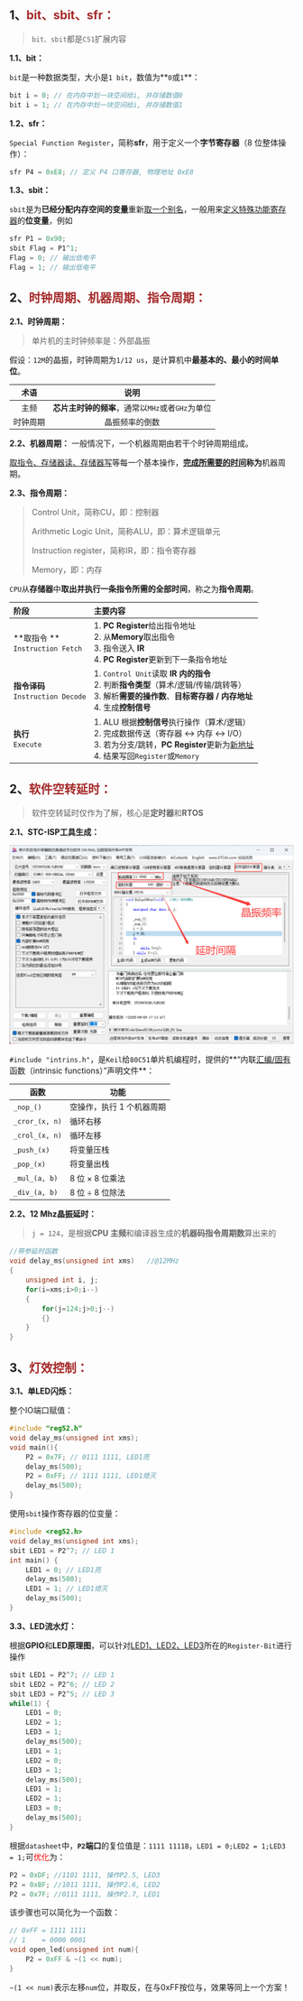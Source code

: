 ## 1、<span style="color:brown">bit、sbit、sfr：</span>

> `bit、sbit`都是`C51`扩展内容

**1.1、bit：**

`bit`是一种数据类型，大小是`1 bit`，数值为**`0`或`1`**：

```c
bit i = 0; // 在内存中划一块空间给i, 并存储数值0
bit i = 1; // 在内存中划一块空间给i, 并存储数值1
```

**1.2、sfr：**

`Special Function Register`，简称**sfr**，用于定义一个**字节寄存器**（8 位整体操作）：

```c
sfr P4 = 0xE8; // 定义 P4 口寄存器, 物理地址 0xE8
```

**1.3、sbit：**

`sbit`是为**已经分配内存空间的变量**重新<u>取一个别名</u>，一般用来<u>定义特殊功能寄存器</u>的**位变量**，例如

```Java
sfr P1 = 0x90;
sbit Flag = P1^1;
Flag = 0; // 输出低电平
Flag = 1; // 输出低电平
```



## 2、<span style="color:brown">时钟周期、机器周期、指令周期：</span>

**2.1、时钟周期：**

> 单片机的主时钟频率是：外部晶振

假设：`12M`的晶振，时钟周期为`1/12 us`，是计算机中**最基本的、最小的时间单位**。

|   术语   |                       说明                       |
| :------: | :----------------------------------------------: |
|   主频   | **芯片主时钟的频率**，通常以`MHz`或者`GHz`为单位 |
| 时钟周期 |                  晶振频率的倒数                  |

**2.2、机器周期：**
一般情况下，一个机器周期由若干个时钟周期组成。

<u>取指令、存储器读、存储器写</u>等每一个基本操作，**<u>完成所需要的时间</u>称为**机器周期。

**2.3、指令周期：**

> Control Unit，简称CU，即：控制器
>
> Arithmetic Logic Unit，简称ALU，即：算术逻辑单元
>
> Instruction register，简称IR，即：指令寄存器
>
> Memory，即：内存

`CPU`从**存储器**中**取出并执行一条指令所需的全部时间**，称之为**指令周期**。

| 阶段                                   | 主要内容                                                     |
| :------------------------------------- | :----------------------------------------------------------- |
| **取指令 **<br/>`Instruction Fetch`    | 1. **PC Register**给出指令地址<br>2. 从**Memory**取出指令<br>3. 指令送入 **IR**<br>4. **PC Register**更新到下一条指令地址 |
| **指令译码**<br/> `Instruction Decode` | 1. `Control Unit`读取 **IR 内的指令**<br/>2. 判断**指令类型**（算术/逻辑/传输/跳转等）<br/>3. 解析**需要的操作数**、**目标寄存器 / 内存地址**<br/>4. 生成**控制信号** |
| **执行**<br/>`Execute`                 | 1. ALU 根据**控制信号**执行操作（算术/逻辑）<br/>2. 完成数据传送（寄存器 ↔ 内存 ↔ I/O）<br/>3. 若为分支/跳转，**PC Register**更新为<u>新地址</u><br/>4. 结果写回`Register`或`Memory` |



## 2、<span style="color:brown">软件空转延时：</span>

> 软件空转延时仅作为了解，核心是**定时器**和**RTOS** 

**2.1、STC-ISP工具生成：**

<img src="https://raw.githubusercontent.com/root-bine/image/main/Typora-image/LED08.png" alt="image-20250909182104404" style="zoom: 50%;" />

`#include "intrins.h"`，是`Keil`给`80C51`单片机编程时，提供的**“内联<u>汇编/固有</u>函数（intrinsic functions）”声明文件**：

| 函数           | 功能                      |
| -------------- | ------------------------- |
| `_nop_()`      | 空操作，执行 1 个机器周期 |
| `_cror_(x, n)` | 循环右移                  |
| `_crol_(x, n)` | 循环左移                  |
| `_push_(x)`    | 将变量压栈                |
| `_pop_(x)`     | 将变量出栈                |
| `_mul_(a, b)`  | 8 位 × 8 位乘法           |
| `_div_(a, b)`  | 8 位 ÷ 8 位除法           |

**2.2、12 Mhz晶振延时：**

> `j = 124`，是根据**CPU 主频**和编译器生成的**机器码指令周期数**算出来的

```c
//带参延时函数
void delay_ms(unsigned int xms)   //@12MHz
{
    unsigned int i, j;
    for(i=xms;i>0;i--)
    {
        for(j=124;j>0;j--)
        {}
    }
}
```



## 3、<span style="color:brown">灯效控制：</span>

**3.1、单LED闪烁：**

整个IO端口赋值：

```c
#include "reg52.h"
void delay_ms(unsigned int xms);
void main(){
	P2 = 0x7F; // 0111 1111, LED1亮
	delay_ms(500);
	P2 = 0xFF; // 1111 1111, LED1熄灭
	delay_ms(500);
}
```

使用`sbit`操作寄存器的位变量：

```c
#include <reg52.h>
void delay_ms(unsigned int xms);
sbit LED1 = P2^7; // LED 1
int main() {
	LED1 = 0; // LED1亮
	delay_ms(500);
	LED1 = 1; // LED1熄灭
	delay_ms(500);
}
```

**3.3、LED流水灯：**

根据**GPIO**和**LED原理图**，可以针对<u>LED1、LED2、LED3</u>所在的`Register-Bit`进行操作

```c
sbit LED1 = P2^7; // LED 1
sbit LED2 = P2^6; // LED 2
sbit LED3 = P2^5; // LED 3
while(1) {
	LED1 = 0;
	LED2 = 1;
	LED3 = 1;
	delay_ms(500);
	LED1 = 1;
	LED2 = 0;
	LED3 = 1;
	delay_ms(500);
	LED1 = 1;
	LED2 = 1;
	LED3 = 0;
	delay_ms(500);
}
```

根据`datasheet`中，**`P2`端口**的复位值是：`1111 1111B`，`LED1 = 0;LED2 = 1;LED3 = 1;`可<span style="color:red">优化</span>为：

```c
P2 = 0xDF; //1101 1111, 操作P2.5, LED3
P2 = 0xBF; //1011 1111, 操作P2.6, LED2
P2 = 0x7F; //0111 1111, 操作P2.7, LED1
```

该步骤也可以简化为一个函数：

```c
// 0xFF = 1111 1111
// 1    = 0000 0001
void open_led(unsigned int num){
    P2 = 0xFF & ~(1 << num);
}
```

`~(1 << num)`表示左移`num`位，并取反，在与0xFF按位与，效果等同上一个方案！

